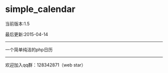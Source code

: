 # simple_calendar
当前版本:1.5

最后更新:2015-04-14

-------------------------------------------

一个简单纯洁的php日历

------------------------------------------

欢迎加入qq群：128342871（web star）
